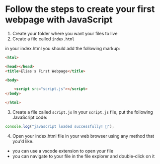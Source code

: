 # Follow the steps to create your first webpage with JavaScript

1. Create your folder where you want your files to live
2. Create a file called `index.html`

in your index.html you should add the following markup:
```HTML
<html>

<head></head>
<title>Elias's First Webpage</title>

<body>

    <script src="script.js"></script>
</body>

</html>
```

3. Create a file called `script.js`
In your `script.js` file, put the following JavaScript code:

```JavaScript
console.log("javascript loaded successfully! 📜");
```

4. Open your index.html file in your web browser using any method that you'd like.

* you can use a vscode extension to open your file
* you can navigate to your file in the file explorer and double-click on it